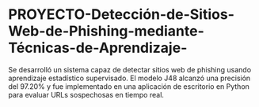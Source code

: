 # PROYECTO-Detección-de-Sitios-Web-de-Phishing-mediante-Técnicas-de-Aprendizaje-
Se desarrolló un sistema capaz de detectar sitios web de phishing usando aprendizaje estadístico supervisado. El modelo J48 alcanzó una precisión del 97.20% y fue implementado en una aplicación de escritorio en Python para evaluar URLs sospechosas en tiempo real.
